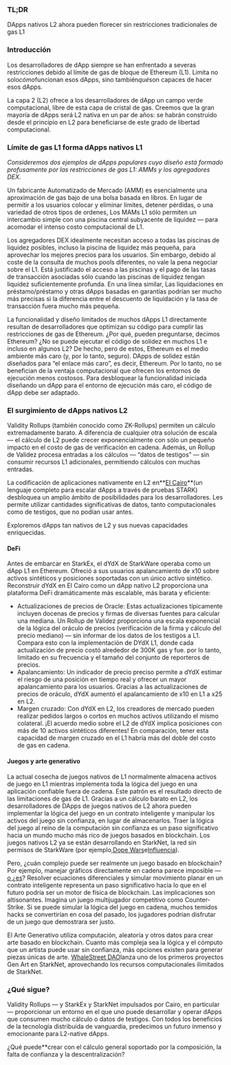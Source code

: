 ### TL;DR

DApps nativos L2 ahora pueden florecer sin restricciones tradicionales de gas L1

### Introducción

Los desarrolladores de dApp siempre se han enfrentado a severas restricciones debido al límite de gas de bloque de Ethereum (L1). Limita no solo*cómo*funcionan esos dApps, sino también*qué*son capaces de hacer esos dApps.

La capa 2 (L2) ofrece a los desarrolladores de dApp un campo verde computacional, libre de esta capa de cristal de gas. Creemos que la gran mayoría de dApps será L2 nativa en un par de años: se habrán construido desde el principio en L2 para beneficiarse de este grado de libertad computacional.

### Límite de gas L1 forma dApps nativos L1

*Consideremos dos ejemplos de dApps populares cuyo diseño está formado profusamente por las restricciones de gas L1: AMMs y los agregadores DEX.*

Un fabricante Automatizado de Mercado (AMM) es esencialmente una aproximación de gas bajo de una bolsa basada en libros. En lugar de permitir a los usuarios colocar y eliminar límites, detener pérdidas, o una variedad de otros tipos de ordenes, Los MAMs L1 sólo permiten un intercambio simple con una piscina central subyacente de liquidez — para acomodar el intenso costo computacional de L1.

Los agregadores DEX idealmente necesitan acceso a todas las piscinas de liquidez posibles, incluso la piscina de liquidez más pequeña, para aprovechar los mejores precios para los usuarios. Sin embargo, debido al coste de la consulta de muchos pools diferentes, no vale la pena negociar sobre el L1. Está justificado el acceso a las piscinas y el pago de las tasas de transacción asociadas sólo cuando las piscinas de liquidez tengan liquidez suficientemente profunda. En una línea similar, Las liquidaciones en préstamo/préstamo y otras dApps basadas en garantías podrían ser mucho más precisas si la diferencia entre el descuento de liquidación y la tasa de transacción fuera mucho más pequeña.

La funcionalidad y diseño limitados de muchos dApps L1 directamente resultan de desarrolladores que optimizan su código para cumplir las restricciones de gas de Ethereum. ¿Por qué, pueden preguntarse, decimos Ethereum? ¿No se puede ejecutar el código de solidez en muchos L1 e incluso en algunos L2? De hecho, pero de estos, Ethereum es el medio ambiente más caro (y, por lo tanto, seguro). DApps de solidez están diseñados para “el enlace más caro”, es decir, Ethereum. Por lo tanto, no se benefician de la ventaja computacional que ofrecen los entornos de ejecución menos costosos. Para desbloquear la funcionalidad iniciada diseñando un dApp para el entorno de ejecución más caro, el código de dApp debe ser adaptado.

### El surgimiento de dApps nativos L2

Validity Rollups (también conocido como ZK-Rollups) permiten un cálculo extremadamente barato. A diferencia de cualquier otra solución de escala — el cálculo de L2 puede crecer exponencialmente con sólo un pequeño impacto en el costo de gas de verificación en cadena. Además, un Rollup de Validez procesa entradas a los cálculos — “datos de testigos” — sin consumir recursos L1 adicionales, permitiendo cálculos con muchas entradas.

La codificación de aplicaciones nativamente en L2 en**[El Cairo](https://www.cairo-lang.org/)**(un lenguaje completo para escalar dApps a través de pruebas STARK) desbloquea un amplio ámbito de posibilidades para los desarrolladores. Les permite utilizar cantidades significativas de datos, tanto computacionales como de testigos, que no podían usar antes.

Exploremos dApps tan nativos de L2 y sus nuevas capacidades enriquecidas.

#### DeFi

Antes de embarcar en StarkEx, el dYdX de StarkWare operaba como un dApp L1 en Ethereum. Ofreció a sus usuarios apalancamiento de x10 sobre activos sintéticos y posiciones soportadas con un único activo sintético. Reconstruir dYdX en El Cairo como un dApp nativo L2 proporciona una plataforma DeFi dramáticamente más escalable, más barata y eficiente:

* Actualizaciones de precios de Oracle: Estas actualizaciones típicamente incluyen docenas de precios y firmas de diversas fuentes para calcular una mediana. Un Rollup de Validez proporciona una escala exponencial de la lógica del oráculo de precios (verificación de la firma y cálculo del precio mediano) — sin informar de los datos de los testigos a L1. Compara esto con la implementación de DYdX L1, donde cada actualización de precio costó alrededor de 300K gas y fue. por lo tanto, limitado en su frecuencia y el tamaño del conjunto de reporteros de precios.
* Apalancamiento: Un indicador de precio preciso permite a dYdX estimar el riesgo de una posición en tiempo real y ofrecer un mayor apalancamiento para los usuarios. Gracias a las actualizaciones de precios de oráculo, dYdX aumentó el apalancamiento de x10 en L1 a x25 en L2.
* Margen cruzado: Con dYdX en L2, los creadores de mercado pueden realizar pedidos largos o cortos en muchos activos utilizando el mismo colateral. ¡El acuerdo medio sobre el L2 de dYdX implica posiciones con más de 10 activos sintéticos diferentes! En comparación, tener esta capacidad de margen cruzado en el L1 habría más del doble del costo de gas en cadena.

#### Juegos y arte generativo

La actual cosecha de juegos nativos de L1 normalmente almacena activos de juego en L1 mientras implementa toda la lógica del juego en una aplicación confiable fuera de cadena. Este patrón es el resultado directo de las limitaciones de gas de L1. Gracias a un cálculo barato en L2, los desarrolladores de DApps de juegos nativos de L2 ahora pueden implementar la lógica del juego en un contrato inteligente y manipular los activos del juego sin confianza, en lugar de almacenarlos. Traer la lógica del juego al reino de la computación sin confianza es un paso significativo hacia un mundo mucho más rico de juegos basados en blockchain. Los juegos nativos L2 ya se están desarrollando en StarkNet, la red sin permisos de StarkWare (por ejemplo,[Dope Wars](https://github.com/dopedao/RYO)e[Influencia](https://medium.com/influenceth/influence-to-launch-on-starknet-afd3c26ea25a)).

Pero, ¿cuán complejo puede ser realmente un juego basado en blockchain? Por ejemplo, manejar gráficos directamente en cadena parece imposible —[o ¿es](https://twitter.com/guiltygyoza/status/1449637155001798657)? Resolver ecuaciones diferenciales y simular movimiento planar en un contrato inteligente representa un paso significativo hacia lo que en el futuro podría ser un motor de física de blockchain. Las implicaciones son altisonantes. Imagina un juego multijugador competitivo como Counter-Strike. Si se puede simular la lógica del juego en cadena, muchos temidos hacks se convertirían en cosa del pasado, los jugadores podrían disfrutar de un juego que demostrara ser justo.

El Arte Generativo utiliza computación, aleatoría y otros datos para crear arte basado en blockchain. Cuanto más compleja sea la lógica y el cómputo que un artista puede usar sin confianza, más opciones existen para generar piezas únicas de arte. [WhaleStreet DAO](https://blog.whalestreet.xyz/whalestreet-dao-to-launch-gen-art-ecosystem-on-ethereum-with-starknet/)lanza uno de los primeros proyectos Gen Art en StarkNet, aprovechando los recursos computacionales ilimitados de StarkNet.

### ¿Qué sigue?

Validity Rollups — y StarkEx y StarkNet impulsados por Cairo, en particular — proporcionar un entorno en el que uno puede desarrollar y operar dApps que consumen mucho cálculo o datos de testigos. Con todos los beneficios de la tecnología distribuida de vanguardia, predecimos un futuro inmenso y emocionante para L2-native dApps.

¿Qué puede**crear con el cálculo general soportado por la composición, la falta de confianza y la descentralización?